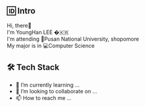 🆔 Intro  
----
Hi, there👋  
I'm YoungHan LEE �🇰🇷  
I'm attending 🏫Pusan National University, shopomore  
My major is in 💻Computer Science  

🛠 Tech Stack  
----

- 🌱 I’m currently learning ...
- 💞️ I’m looking to collaborate on ...
- 📫 How to reach me ...

<!---
YoungHanLi/YoungHanLi is a ✨ special ✨ repository because its `README.md` (this file) appears on your GitHub profile.
You can click the Preview link to take a look at your changes.
--->

